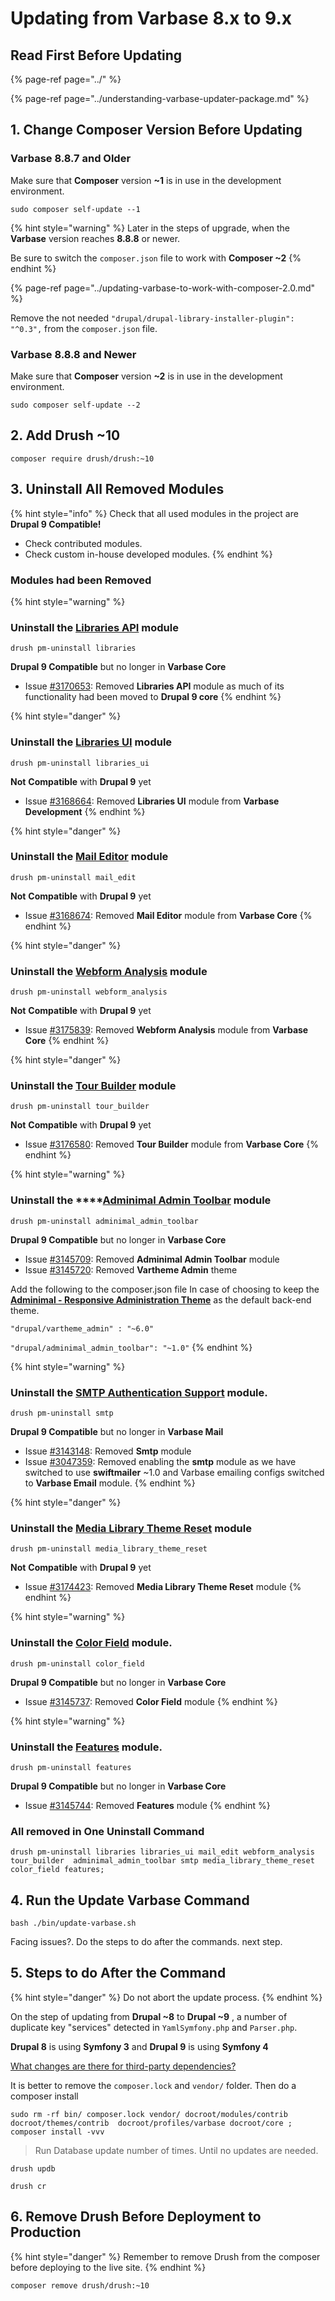 # Updating from Varbase 8.x to 9.x

## Read First Before Updating

{% page-ref page="../" %}

{% page-ref page="../understanding-varbase-updater-package.md" %}

## 1. Change Composer Version Before Updating

### Varbase 8.8.7 and Older

Make sure that **Composer** version **~1** is in use in the development environment.

```text
sudo composer self-update --1
```

{% hint style="warning" %}
Later in the steps of upgrade, when the **Varbase** version reaches **8.8.8** or newer.

Be sure to switch the `composer.json` file to work with **Composer ~2**
{% endhint %}

{% page-ref page="../updating-varbase-to-work-with-composer-2.0.md" %}

Remove the not needed `"drupal/drupal-library-installer-plugin": "^0.3",`  from the `composer.json` file.

### Varbase 8.8.8 and Newer

Make sure that **Composer** version **~2** is in use in the development environment.

```text
sudo composer self-update --2
```

## 2. Add Drush ~10

```text
composer require drush/drush:~10
```

## 3. Uninstall All Removed Modules

{% hint style="info" %}
Check that all used modules in the project are **Drupal 9 Compatible!**

* Check contributed modules.
* Check custom in-house developed modules.
{% endhint %}

### Modules had been Removed 

{% hint style="warning" %}
### **Uninstall the** [**Libraries API**](https://www.drupal.org/project/libraries) **module**

`drush pm-uninstall libraries`

**Drupal 9 Compatible** but no longer in **Varbase Core** 

* Issue [\#3170653](https://www.drupal.org/i/3170653): Removed **Libraries API** module as much of its functionality had been moved to **Drupal 9 core**
{% endhint %}

{% hint style="danger" %}
### **Uninstall the** [**Libraries UI**](https://www.drupal.org/project/libraries_ui) **module**

 `drush pm-uninstall libraries_ui`

**Not** **Compatible** with **Drupal 9** yet

* Issue [\#3168664](https://www.drupal.org/i/3168664): Removed **Libraries UI** module from **Varbase Development**
{% endhint %}

{% hint style="danger" %}
### Uninstall the [**Mail Editor**](https://www.drupal.org/project/mail_edit) module

 `drush pm-uninstall mail_edit`

**Not** **Compatible** with **Drupal 9** yet

* Issue [\#3168674](https://www.drupal.org/i/3168674): Removed **Mail Editor** module from **Varbase Core**
{% endhint %}

{% hint style="danger" %}
### Uninstall the [**Webform Analysis**](https://www.drupal.org/project/webform_analysis) module

 `drush pm-uninstall webform_analysis`

**Not** **Compatible** with **Drupal 9** yet

* Issue [\#3175839](https://www.drupal.org/i/3175839): Removed **Webform Analysis** module from **Varbase Core**
{% endhint %}

{% hint style="danger" %}
### Uninstall the [**Tour Builder**](https://www.drupal.org/project/tour_builder) module

 `drush pm-uninstall tour_builder`

**Not** **Compatible** with **Drupal 9** yet

* Issue [\#3176580](https://www.drupal.org/i/3176580): Removed **Tour Builder** module from **Varbase Core**
{% endhint %}

{% hint style="warning" %}
### Uninstall the ****[**Adminimal Admin Toolbar**](https://www.drupal.org/project/adminimal_admin_toolbar) module

`drush pm-uninstall adminimal_admin_toolbar`

**Drupal 9 Compatible** but no longer in **Varbase Core** 

* Issue [\#3145709](https://www.drupal.org/i/3145709): Removed **Adminimal Admin Toolbar** module
* Issue [\#3145720](https://www.drupal.org/i/3145720): Removed **Vartheme Admin** theme

Add the following to the composer.json file In case of choosing to keep the [**Adminimal - Responsive Administration Theme**](https://www.drupal.org/project/adminimal_theme)  as the default back-end theme.

`"drupal/vartheme_admin" : "~6.0"`

`"drupal/adminimal_admin_toolbar": "~1.0"`
{% endhint %}

{% hint style="warning" %}
### Uninstall the [**SMTP Authentication Support**](https://www.drupal.org/project/smtp) module.

`drush pm-uninstall smtp`

**Drupal 9 Compatible** but no longer in **Varbase Mail** 

* Issue [\#3143148](https://www.drupal.org/i/3143148): Removed **Smtp** module 
* Issue [\#3047359](https://www.drupal.org/node/3047359): Removed enabling the **smtp** module as we have switched to use **swiftmailer** ~1.0 and Varbase emailing configs switched to **Varbase Email** module.
{% endhint %}

{% hint style="danger" %}
### Uninstall the [**Media Library Theme Reset**](https://www.drupal.org/project/media_library_theme_reset) module

`drush pm-uninstall media_library_theme_reset`

**Not** **Compatible** with **Drupal 9** yet

* Issue [\#3174423](https://www.drupal.org/i/3174423): Removed **Media Library Theme Reset** module
{% endhint %}

{% hint style="warning" %}
### Uninstall the [**Color Field**](https://www.drupal.org/project/color_field) module.

  `drush pm-uninstall color_field`

**Drupal 9 Compatible** but no longer in **Varbase Core**

* Issue [\#3145737](https://www.drupal.org/i/3145737): Removed **Color Field** module
{% endhint %}

{% hint style="warning" %}
### Uninstall the [**Features**](https://www.drupal.org/project/features) module.

 `drush pm-uninstall features`

 **Drupal 9 Compatible** but no longer in **Varbase Core**

* Issue [\#3145744](https://www.drupal.org/i/3145744): Removed **Features** module
{% endhint %}

### 

### All removed in One Uninstall Command

```text
drush pm-uninstall libraries libraries_ui mail_edit webform_analysis tour_builder  adminimal_admin_toolbar smtp media_library_theme_reset color_field features;
```

## 4. Run the Update Varbase Command

```text
bash ./bin/update-varbase.sh
```

Facing issues?. Do the steps to do after the commands. next step.

## 5. **S**teps to do After the Command

{% hint style="danger" %}
Do not abort the update process.
{% endhint %}

 On the step of updating  from **Drupal ~8** to **Drupal ~9** , a number of duplicate key "services" detected in  `YamlSymfony.php` and `Parser.php`.

**Drupal 8** is using **Symfony 3** and **Drupal 9** is using **Symfony 4**

[What changes are there for third-party dependencies?](https://www.drupal.org/docs/understanding-drupal/how-drupal-9-is-made-and-what-is-included/what-changes-are-there-for-third)

It is better to remove the `composer.lock` and `vendor/` folder. Then do a composer install

```text
sudo rm -rf bin/ composer.lock vendor/ docroot/modules/contrib docroot/themes/contrib  docroot/profiles/varbase docroot/core ;
composer install -vvv
```

> Run Database update number of times. Until no updates are needed.

```text
drush updb
```

```text
drush cr
```

## 6. Remove Drush Before Deployment to Production

{% hint style="danger" %}
Remember to remove Drush from the composer before deploying to the live site.
{% endhint %}

```text
composer remove drush/drush:~10
```

